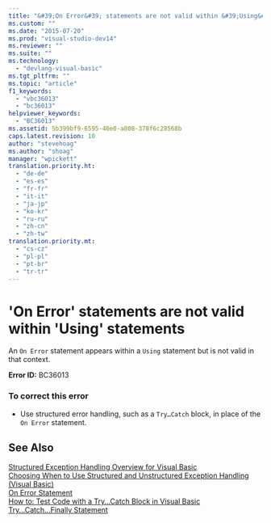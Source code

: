 ```yaml
---
title: "&#39;On Error&#39; statements are not valid within &#39;Using&#39; statements | Microsoft Docs"
ms.custom: ""
ms.date: "2015-07-20"
ms.prod: "visual-studio-dev14"
ms.reviewer: ""
ms.suite: ""
ms.technology: 
  - "devlang-visual-basic"
ms.tgt_pltfrm: ""
ms.topic: "article"
f1_keywords: 
  - "vbc36013"
  - "bc36013"
helpviewer_keywords: 
  - "BC36013"
ms.assetid: 5b399bf9-6595-46e0-a808-378f6c28568b
caps.latest.revision: 10
author: "stevehoag"
ms.author: "shoag"
manager: "wpickett"
translation.priority.ht: 
  - "de-de"
  - "es-es"
  - "fr-fr"
  - "it-it"
  - "ja-jp"
  - "ko-kr"
  - "ru-ru"
  - "zh-cn"
  - "zh-tw"
translation.priority.mt: 
  - "cs-cz"
  - "pl-pl"
  - "pt-br"
  - "tr-tr"
---
```

# &#39;On Error&#39; statements are not valid within &#39;Using&#39; statements
An `On Error` statement appears within a `Using` statement but is not valid in that context.  
  
 **Error ID:** BC36013  
  
### To correct this error  
  
-   Use structured error handling, such as a `Try…Catch` block, in place of the `On Error` statement.  
  
## See Also  
 [Structured Exception Handling Overview for Visual Basic](http://msdn.microsoft.com/en-us/bb81af80-a735-4873-9711-6151a48e418a)   
 [Choosing When to Use Structured and Unstructured Exception Handling (Visual Basic)](http://msdn.microsoft.com/en-us/e897d7ca-07e8-45dd-8a6d-a5b2a2fc9b9a)   
 [On Error Statement](../../visual-basic/language-reference/statements/on-error-statement.md)   
 [How to: Test Code with a Try…Catch Block in Visual Basic](http://msdn.microsoft.com/en-us/8368e205-ed73-4185-a247-af84fb4fafa9)   
 [Try...Catch...Finally Statement](../../visual-basic/language-reference/statements/try-catch-finally-statement.md)